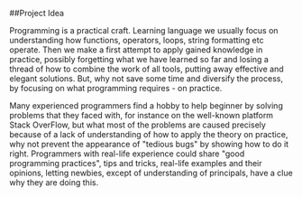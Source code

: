 ##Project Idea

Programming is a practical craft. Learning language we usually focus on understanding how functions, operators, loops, string formatting etc operate. Then we make a first attempt to apply gained knowledge in practice, possibly forgetting what we have learned so far and losing a thread of how to combine the work of all tools, putting away effective and elegant solutions. But, why not save some time and diversify the process, by focusing on what programming requires - on practice.

Many experienced programmers find a hobby to help beginner by solving problems that they faced with, for instance on the well-known platform Stack OverFlow, but what most of the problems are caused precisely because of a lack of understanding of how to apply the theory on practice, why not prevent the appearance  of "tedious bugs"  by showing how to do it right. Programmers with real-life experience could share "good programming practices", tips and tricks, real-life examples and their opinions, letting newbies, except of understanding of principals, have a clue why they are doing this.

